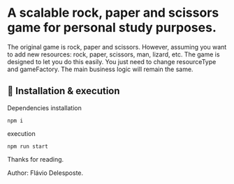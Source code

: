 # A scalable rock, paper and scissors game for personal study purposes.

The original game is rock, paper and scissors. However, assuming you want to add new resources: rock, paper, scissors, man, lizard, etc. The game is designed to let you do this easily. You just need to change resourceType and gameFactory. The main business logic will remain the same.

## 🔧 Installation & execution

Dependencies installation
```
npm i
```
execution
```
npm run start
```

Thanks for reading.

Author: Flávio Delesposte.
